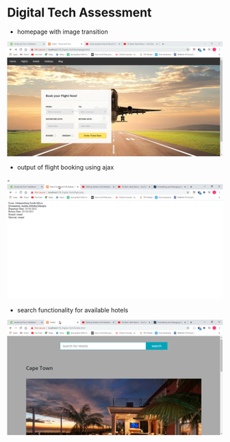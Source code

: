 ﻿# Digital Tech Assessment

- homepage with image transition 

![](home.jpg)

- output of flight booking using ajax



-![](flight.png)

- search functionality for available hotels

![](hotels.png)
